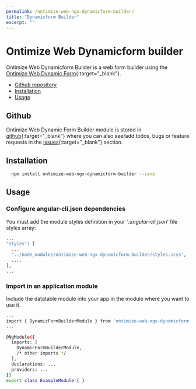 ```yaml
---
permalink: /ontimize-web-ngx-dynamicform-builder/
title: "Dynamicform Builder"
excerpt: ""
---
```


# Ontimize Web Dynamicform builder

Ontimize Web Dynamicform Builder is a web form builder using the [Ontimize Web Dynamic Form](https://github.com/OntimizeWeb/ontimize-web-ngx-dynamicform){:target="_blank"}.

* [Github repository](#github)
* [Installation](#installation)
* [Usage](#usage)

## Github
Ontimize Web Dynamic Form Builder module is stored in [github](https://github.com/OntimizeWeb/ontimize-web-ngx-dynamicform-builder){:target="_blank"} where you can also see/add todos, bugs or feature requests in the [issues](https://github.com/OntimizeWeb/ontimize-web-ngx-dynamicform-builder/issues){:target="_blank"} section.


## Installation

```bash
  npm install ontimize-web-ngx-dynamicform-builder --save
```

## Usage

### Configure angular-cli.json dependencies

You must add the module styles definition in your '*.angular-cli.json*' file styles array:

```bash
...
"styles": [
  ...
  "../node_modules/ontimize-web-ngx-dynamicform-builder/styles.scss",
  ....
],
...
```

### Import in an application module

Include the datatable module into your app in the module where you want to use it.

```bash
...
import { DynamicFormBuilderModule } from 'ontimize-web-ngx-dynamicform-builder';
...

@NgModule({
  imports: [
    DynamicFormBuilderModule,
    /* other imports */
  ],
  declarations: ...
  providers: ...
})
export class ExampleModule { }
```

